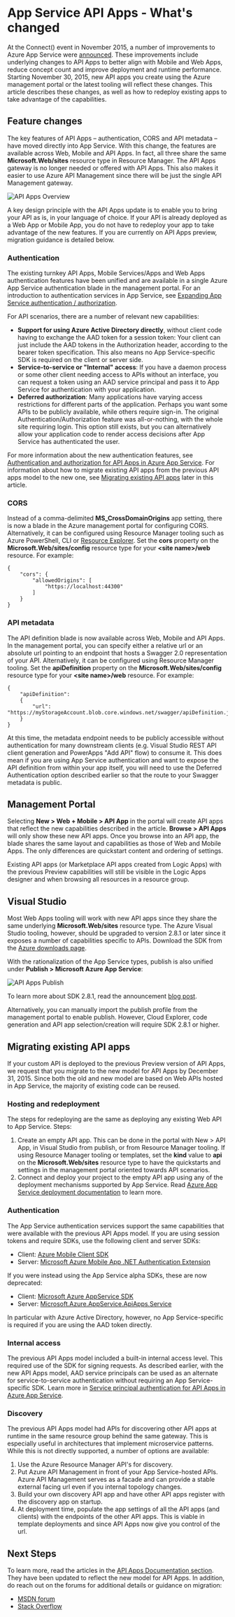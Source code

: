 <properties
	pageTitle="App Service API Apps - What's changed | Microsoft Azure"
	description="Learn what's new for API Apps in Azure App Service."
	services="app-service\api"
	documentationCenter=".net"
	authors="mohitsriv"
	manager="wpickett"
	editor="tdykstra"/>

<tags
	ms.service="app-service-api"
	ms.workload="na"
	ms.tgt_pltfrm="na"
	ms.devlang="na"
	ms.topic="get-started-article"
	ms.date="01/13/2016"
	ms.author="mohisri"/>

# App Service API Apps - What's changed

At the Connect() event in November 2015, a number of improvements to Azure App Service were [announced](https://azure.microsoft.com/blog/azure-app-service-updates-november-2015/). These improvements include underlying changes to API Apps to better align with Mobile and Web Apps, reduce concept count and improve deployment and runtime performance. Starting November 30, 2015, new API apps you create using the Azure management portal or the latest tooling will reflect these changes. This article describes these changes, as well as how to redeploy existing apps to take advantage of the capabilities.

## Feature changes
The key features of API Apps – authentication, CORS and API metadata – have moved directly into App Service. With this change, the features are available across Web, Mobile and API Apps. In fact, all three share the same **Microsoft.Web/sites** resource type in Resource Manager. The API Apps gateway is no longer needed or offered with API Apps. This also makes it easier to use Azure API Management since there will be just the single API Management gateway.

![API Apps Overview](./media/app-service-api-whats-changed/api-apps-overview.png)

A key design principle with the API Apps update is to enable you to bring your API as is, in your language of choice.  If your API is already deployed as a Web App or Mobile App, you do not have to redeploy your app to take advantage of the new features. If you are currently on API Apps preview, migration guidance is detailed below.

### Authentication
The existing turnkey API Apps, Mobile Services/Apps and Web Apps authentication features have been unified and are available in a single Azure App Service authentication blade in the management portal. For an introduction to authentication services in App Service, see [Expanding App Service authentication / authorization](https://azure.microsoft.com/blog/announcing-app-service-authentication-authorization/).

For API scenarios, there are a number of relevant new capabilities:

- **Support for using Azure Active Directory directly**, without client code having to exchange the AAD token for a session token: Your client can just include the AAD tokens in the Authorization header, according to the bearer token specification. This also means no App Service-specific SDK is required on the client or server side. 
- **Service-to-service or "Internal" access**: If you have a daemon process or some other client needing access to APIs without an interface, you can request a token using an AAD service principal and pass it to App Service for authentication with your application.
- **Deferred authorization**: Many applications have varying access restrictions for different parts of the application. Perhaps you want some APIs to be publicly available, while others require sign-in. The original Authentication/Authorization feature was all-or-nothing, with the whole site requiring login. This option still exists, but you can alternatively allow your application code to render access decisions after App Service has authenticated the user.
 
For more information about the new authentication features, see [Authentication and authorization for API Apps in Azure App Service](app-service-api-authentication.md). For information about how to migrate existing API apps from the previous API apps model to the new one, see [Migrating existing API apps](#migrating-existing-api-apps) later in this article.
 
### CORS
Instead of a comma-delimited **MS_CrossDomainOrigins** app setting, there is now a blade in the Azure management portal for configuring CORS. Alternatively, it can be configured using Resource Manager tooling such as Azure PowerShell, CLI or [Resource Explorer](https://resources.azure.com/). Set the **cors** property on the **Microsoft.Web/sites/config** resource type for your **&lt;site name&gt;/web** resource. For example:

    {
        "cors": {
            "allowedOrigins": [
                "https://localhost:44300"
            ]
        }
    } 

### API metadata
The API definition blade is now available across Web, Mobile and API Apps. In the management portal, you can specify either a relative url or an absolute url pointing to an endpoint that hosts a Swagger 2.0 representation of your API. Alternatively, it can be configured using Resource Manager tooling. Set the **apiDefinition** property on the **Microsoft.Web/sites/config** resource type for your **&lt;site name&gt;/web** resource. For example:

    {
        "apiDefinition":
        {
            "url": "https://myStorageAccount.blob.core.windows.net/swagger/apiDefinition.json"
        }
    }

At this time, the metadata endpoint needs to be publicly accessible without authentication for many downstream clients (e.g. Visual Studio REST API client generation and PowerApps "Add API" flow) to consume it. This does mean if you are using App Service authentication and want to expose the API definition from within your app itself, you will need to use the Deferred Authentication option described earlier so that the route to your Swagger metadata is public.

## Management Portal
Selecting **New > Web + Mobile > API App** in the portal will create API apps that reflect the new capabilities described in the article. **Browse > API Apps** will only show these new API apps. Once you browse into an API app, the blade shares the same layout and capabilities as those of Web and Mobile Apps. The only differences are quickstart content and ordering of settings.

Existing API apps (or Marketplace API apps created from Logic Apps) with the previous Preview capabilities will still be visible in the Logic Apps designer and when browsing all resources in a resource group.

## Visual Studio

Most Web Apps tooling will work with new API apps since they share the same underlying **Microsoft.Web/sites** resource type. The Azure Visual Studio tooling, however, should be upgraded to version 2.8.1 or later since it exposes a number of capabilities specific to APIs. Download the SDK from the [Azure downloads page](https://azure.microsoft.com/downloads/).

With the rationalization of the App Service types, publish is also unified under **Publish > Microsoft Azure App Service**:

![API Apps Publish](./media/app-service-api-whats-changed/api-apps-publish.png)

To learn more about SDK 2.8.1, read the announcement [blog post](https://azure.microsoft.com/blog/announcing-azure-sdk-2-8-1-for-net/).

Alternatively, you can manually import the publish profile from the management portal to enable publish. However, Cloud Explorer, code generation and API app selection/creation will require SDK 2.8.1 or higher.

## Migrating existing API apps
If your custom API is deployed to the previous Preview version of API Apps, we request that you migrate to the new model for API Apps by December 31, 2015. Since both the old and new model are based on Web APIs hosted in App Service, the majority of existing code can be reused.

### Hosting and redeployment
The steps for redeploying are the same as deploying any existing Web API to App Service. Steps:

1. Create an empty API app. This can be done in the portal with New > API App, in Visual Studio from publish, or from Resource Manager tooling. If using Resource Manager tooling or templates, set the **kind** value to **api** on the **Microsoft.Web/sites** resource type to have the quickstarts and settings in the management portal oriented towards API scenarios.
2. Connect and deploy your project to the empty API app using any of the deployment mechanisms supported by App Service. Read [Azure App Service deployment documentation](../app-service-web/web-sites-deploy.md) to learn more. 
  
### Authentication
The App Service authentication services support the same capabilities that were available with the previous API Apps model. If you are using session tokens and require SDKs, use the following client and server SDKs:

- Client: [Azure Mobile Client SDK](http://www.nuget.org/packages/Microsoft.Azure.Mobile.Client/)
- Server: [Microsoft Azure Mobile App .NET Authentication Extension](http://www.nuget.org/packages/Microsoft.Azure.Mobile.Server.Authentication/) 

If you were instead using the App Service alpha SDKs, these are now deprecated:

- Client: [Microsoft Azure AppService SDK](http://www.nuget.org/packages/Microsoft.Azure.AppService)
- Server: [Microsoft.Azure.AppService.ApiApps.Service](http://www.nuget.org/packages/Microsoft.Azure.AppService.ApiApps.Service)

In particular with Azure Active Directory, however, no App Service-specific is required if you are using the AAD token directly.

### Internal access
The previous API Apps model included a built-in internal access level. This required use of the SDK for signing requests. As described earlier, with the new API Apps model, AAD service principals can be used as an alternate for service-to-service authentication without requiring an App Service-specific SDK. Learn more in [Service principal authentication for API Apps in Azure App Service](app-service-api-dotnet-service-principal-auth.md).

### Discovery
The previous API Apps model had APIs for discovering other API apps at runtime in the same resource group behind the same gateway. This is especially useful in architectures that implement microservice patterns. While this is not directly supported, a number of options are available:

1. Use the Azure Resource Manager API's for discovery.
2. Put Azure API Management in front of your App Service-hosted APIs. Azure API Management serves as a facade and can provide a stable external facing url even if you internal topology changes.
3. Build your own discovery API app and have other API apps register with the discovery app on startup.
4. At deployment time, populate the app settings of all the API apps (and clients) with the endpoints of the other API apps. This is viable in template deployments and since API Apps now give you control of the url.

## Next Steps

To learn more, read the articles in the [API Apps Documentation section](https://azure.microsoft.com/documentation/services/app-service/api/). They have been updated to reflect the new model for API Apps. In addition, do reach out on the forums for additional details or guidance on migration:

- [MSDN forum](https://social.msdn.microsoft.com/Forums/en-US/home?forum=AzureAPIApps)
- [Stack Overflow](http://stackoverflow.com/questions/tagged/azure-api-apps)
